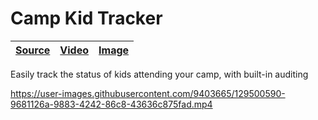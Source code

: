[camp-kid-tracker image]: https://user-images.githubusercontent.com/9403665/129500888-76990752-6d8e-4ef1-b110-4f18bd66a146.jpg "Two students being listed in tracker"
[camp-kid-tracker video]: https://user-images.githubusercontent.com/9403665/129500590-9681126a-9883-4242-86c8-43636c875fad.mp4
[camp-kid-tracker source]: https://github.com/RascalTwo/CampKidTracker

# Camp Kid Tracker

| [Source][camp-kid-tracker source] | [Video][camp-kid-tracker video] | [Image][camp-kid-tracker image] |
| - | - | - |

Easily track the status of kids attending your camp, with built-in auditing

https://user-images.githubusercontent.com/9403665/129500590-9681126a-9883-4242-86c8-43636c875fad.mp4
